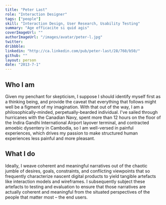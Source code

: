 ```yaml
---
title: "Peter Last"
role: "Interaction Designer"
tags: ["people"]
skill: "Interaction Design, User Research, Usability Testing"
summary: "Age efficacite si quid agis"
coverImageUrl: ""
authorImageUrl: "/images/avatar/peter-l.jpg"
twitter: 
dribbble: 
linkedin: "http://ca.linkedin.com/pub/peter-last/28/760/b50/"
github: ""
layout: person
date: "2013-7-1"
---
```


## Who I am

Given my penchant for skepticism, I suppose I should identify myself first as a thinking being, and provide the caveat that everything that follows might well be a figment of my imagination. With that out of the way, I am a philosophically-minded, perpetually-bearded individual. I've sailed through hurricanes with the Canadian Navy, spent more than 12 hours on the floor of the Indira Gandhi International Airport layover terminal, and contracted amoebic dysentery in Cambodia, so I am well-versed in painful experiences, which drives my passion to make structured human experiences less painful and more pleasant.

## What I do

Ideally, I weave coherent and meaningful narratives out of the chaotic jumble of desires, goals, constraints, and conflicting viewpoints that so frequently characterize nascent digital products to yield tangible artefacts like interaction models and wireframes. I subsequently subject these artefacts to testing and evaluation to ensure that those narratives are actually coherent and meaningful from the situated perspectives of the people that matter most – the end users.
